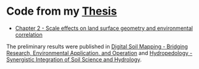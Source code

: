 # Code from my [Thesis](https://pqdtopen.proquest.com/pubnum/1524652.html)

- [Chapter 2 -  Scale effects on land surface geometry and environmental correlation](https://smroecker.github.io/thesis-wvu-2012/scale/analysis.html)

The preliminary results were published in [Digital Soil Mapping - Bridging Research, Environmental Application, and Operation](https://link.springer.com/chapter/10.1007%2F978-90-481-8863-5_5) and [Hydropedology - Synergistic Integration of Soil Science and Hydrology](https://www.sciencedirect.com/science/article/pii/B9780123869418000216).

